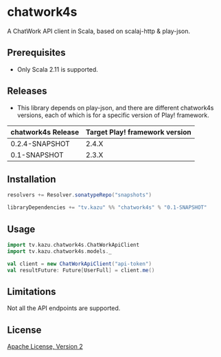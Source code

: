 # chatwork4s

A ChatWork API client in Scala, based on scalaj-http & play-json.

## Prerequisites

* Only Scala 2.11 is supported.

## Releases

* This library depends on play-json, and there are different chatwork4s versions, each of which is for a specific version of
Play! framework.

|chatwork4s Release|Target Play! framework version|
|-------|---------------------|
|0.2.4-SNAPSHOT|2.4.X|
|0.1-SNAPSHOT|2.3.X|

## Installation

```scala
resolvers += Resolver.sonatypeRepo("snapshots")

libraryDependencies += "tv.kazu" %% "chatwork4s" % "0.1-SNAPSHOT"
```

## Usage

```scala
import tv.kazu.chatwork4s.ChatWorkApiClient
import tv.kazu.chatwork4s.models._

val client = new ChatWorkApiClient("api-token")
val resultFuture: Future[UserFull] = client.me()
```

## Limitations

Not all the API endpoints are supported.

## License

[Apache License, Version 2](http://www.apache.org/licenses/LICENSE-2.0.html)
